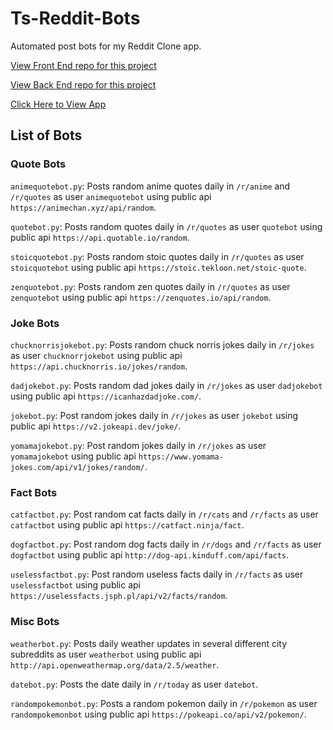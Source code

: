 # Ts-Reddit-Bots

Automated post bots for my Reddit Clone app.

[View Front End repo for this project](https://github.com/barretodanny/ts-reddit-client)

[View Back End repo for this project](https://github.com/barretodanny/ts-reddit-server)

[Click Here to View App](https://dannbarr.dev/app/reddit/)

## List of Bots

### Quote Bots

`animequotebot.py`: Posts random anime quotes daily in `/r/anime` and `/r/quotes` as user `animequotebot` using public api `https://animechan.xyz/api/random`.

`quotebot.py`: Posts random quotes daily in `/r/quotes` as user `quotebot` using public api `https://api.quotable.io/random`.

`stoicquotebot.py`: Posts random stoic quotes daily in `/r/quotes` as user `stoicquotebot` using public api `https://stoic.tekloon.net/stoic-quote`.

`zenquotebot.py`: Posts random zen quotes daily in `/r/quotes` as user `zenquotebot` using public api `https://zenquotes.io/api/random`.

### Joke Bots

`chucknorrisjokebot.py`: Posts random chuck norris jokes daily in `/r/jokes` as user `chucknorrjokebot` using public api `https://api.chucknorris.io/jokes/random`.

`dadjokebot.py`: Posts random dad jokes daily in `/r/jokes` as user `dadjokebot` using public api `https://icanhazdadjoke.com/`.

`jokebot.py`: Post random jokes daily in `/r/jokes` as user `jokebot` using public api `https://v2.jokeapi.dev/joke/`.

`yomamajokebot.py`: Post random jokes daily in `/r/jokes` as user `yomamajokebot` using public api `https://www.yomama-jokes.com/api/v1/jokes/random/`.

### Fact Bots

`catfactbot.py`: Post random cat facts daily in `/r/cats` and `/r/facts` as user `catfactbot` using public api `https://catfact.ninja/fact`.

`dogfactbot.py`: Post random dog facts daily in `/r/dogs` and `/r/facts` as user `dogfactbot` using public api `http://dog-api.kinduff.com/api/facts`.

`uselessfactbot.py`: Post random useless facts daily in `/r/facts` as user `uselessfactbot` using public api `https://uselessfacts.jsph.pl/api/v2/facts/random`.

### Misc Bots

`weatherbot.py`: Posts daily weather updates in several different city subreddits as user `weatherbot` using public api `http://api.openweathermap.org/data/2.5/weather`.

`datebot.py`: Posts the date daily in `/r/today` as user `datebot`.

`randompokemonbot.py`: Posts a random pokemon daily in `/r/pokemon` as user `randompokemonbot` using public api `https://pokeapi.co/api/v2/pokemon/`.
